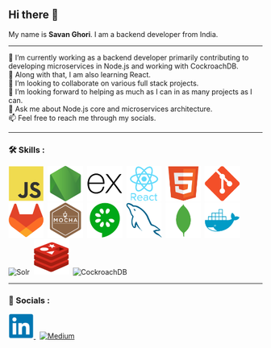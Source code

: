 ## Hi there 👋

My name is **Savan Ghori**. I am a backend developer from India.

---

🔭 I’m currently working as a backend developer primarily contributing to developing microservices in Node.js and working with CockroachDB.<br>
🌱 Along with that, I am also learning React.<br>
👯 I’m looking to collaborate on various full stack projects.<br>
🤔 I’m looking forward to helping as much as I can in as many projects as I can.<br>
💬 Ask me about Node.js core and microservices architecture.<br>
📫 Feel free to reach me through my socials.<br>

---

### :hammer_and_wrench: Skills :
<div>
  <img src="https://github.com/devicons/devicon/blob/master/icons/javascript/javascript-original.svg" title="JavaScript" alt="JavaScript" width="70" height="70"/>&nbsp;
  <img src="https://github.com/devicons/devicon/blob/master/icons/nodejs/nodejs-original.svg" title="NodeJs" alt="NodeJs" width="70" height="70"/>&nbsp;
  <img src="https://github.com/devicons/devicon/blob/master/icons/express/express-original.svg" title="Expressjs"  alt="Expressjs" width="70" height="70"/>&nbsp;
  <img src="https://github.com/devicons/devicon/blob/master/icons/react/react-original-wordmark.svg" title="React" alt="React" width="70" height="70"/>&nbsp;
  <img src="https://github.com/devicons/devicon/blob/master/icons/html5/html5-original.svg" title="HTML5" alt="HTML" width="70" height="70"/>&nbsp;
  <img src="https://github.com/devicons/devicon/blob/master/icons/git/git-original.svg" title="Git" alt="Git" width="70" height="70"/>&nbsp;
  <img src="https://github.com/devicons/devicon/blob/master/icons/gitlab/gitlab-original.svg" title="Gitlab" alt="Gitlab" width="70" height="70"/>&nbsp;
  <img src="https://github.com/devicons/devicon/blob/master/icons/mocha/mocha-plain.svg" title="Mocha" alt="Mocha" width="70" height="70"/>&nbsp;
  <img src="https://github.com/devicons/devicon/blob/master/icons/cucumber/cucumber-plain.svg" title="Cucumber" alt="Cucumber" width="70" height="70"/>&nbsp;
  <img src="https://github.com/devicons/devicon/blob/master/icons/mysql/mysql-original.svg" title="MySQL"  alt="MySQL" width="70" height="70"/>&nbsp;
  <img src="https://github.com/devicons/devicon/blob/master/icons/mongodb/mongodb-plain.svg" title="MongoDb"  alt="MongoDb" width="70" height="70"/>&nbsp;
  <img src="https://github.com/devicons/devicon/blob/master/icons/docker/docker-plain.svg" title="Docker"  alt="Docker" width="70" height="70"/>&nbsp;
  <img src="https://cdn.iconscout.com/icon/free/png-256/free-solr-icon-download-in-svg-png-gif-file-formats--company-brand-logo-world-logos-vol-4-pack-icons-282536.png" title="Solr"  alt="Solr" width="70" height="70"/>&nbsp;
  <img src="https://github.com/devicons/devicon/blob/master/icons/redis/redis-original.svg" title="Redis"  alt="Redis" width="70" height="70"/>&nbsp;
  <img src="https://upload.wikimedia.org/wikipedia/en/3/31/Cockroach_Labs_Logo.png" title="CockroachDB"  alt="CockroachDB" width="70" height="70"/>&nbsp;
</div>

---

### 🙂 Socials :
<div>
  <a href="https://www.linkedin.com/in/savan-ghori-77000a1b4/">
    <img src="https://github.com/devicons/devicon/blob/master/icons/linkedin/linkedin-original.svg" title="LinkedIn" alt="LinkedIn" width="50" height="50"/>
  </a>&nbsp;
  <a href="https://medium.com/@savanghori1203">
    <img src="https://cdn-icons-png.flaticon.com/512/5968/5968885.png" title="Medium" alt="Medium" width="50" height="50"/>
  </a>
</div>
